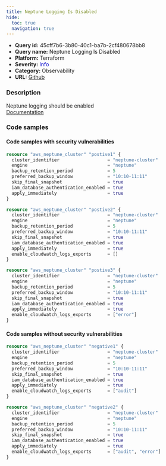 ```yaml
---
title: Neptune Logging Is Disabled
hide:
  toc: true
  navigation: true
---
```


<style>
  .highlight .hll {
    background-color: #ff171742;
  }
  .md-content {
    max-width: 1100px;
    margin: 0 auto;
  }
</style>

-   **Query id:** 45cff7b6-3b80-40c1-ba7b-2cf480678bb8
-   **Query name:** Neptune Logging Is Disabled
-   **Platform:** Terraform
-   **Severity:** <span style="color:#00C">Info</span>
-   **Category:** Observability
-   **URL:** [Github](https://github.com/Checkmarx/kics/tree/master/assets/queries/terraform/aws/neptune_logging_disabled)

### Description
Neptune logging should be enabled<br>
[Documentation](https://registry.terraform.io/providers/hashicorp/aws/latest/docs/resources/neptune_cluster#enable_cloudwatch_logs_exports)

### Code samples
#### Code samples with security vulnerabilities
```tf title="Positive test num. 1 - tf file" hl_lines="1"
resource "aws_neptune_cluster" "postive1" {
  cluster_identifier                  = "neptune-cluster"
  engine                              = "neptune"
  backup_retention_period             = 5
  preferred_backup_window             = "10:10-11:11"
  skip_final_snapshot                 = true
  iam_database_authentication_enabled = true
  apply_immediately                   = true
}

```
```tf title="Positive test num. 2 - tf file" hl_lines="9"
resource "aws_neptune_cluster" "postive2" {
  cluster_identifier                  = "neptune-cluster"
  engine                              = "neptune"
  backup_retention_period             = 5
  preferred_backup_window             = "10:10-11:11"
  skip_final_snapshot                 = true
  iam_database_authentication_enabled = true
  apply_immediately                   = true
  enable_cloudwatch_logs_exports      = []
}

```
```tf title="Positive test num. 3 - tf file" hl_lines="9"
resource "aws_neptune_cluster" "postive3" {
  cluster_identifier                  = "neptune-cluster"
  engine                              = "neptune"
  backup_retention_period             = 5
  preferred_backup_window             = "10:10-11:11"
  skip_final_snapshot                 = true
  iam_database_authentication_enabled = true
  apply_immediately                   = true
  enable_cloudwatch_logs_exports      = ["error"]
}

```


#### Code samples without security vulnerabilities
```tf title="Negative test num. 1 - tf file"
resource "aws_neptune_cluster" "negative1" {
  cluster_identifier                  = "neptune-cluster"
  engine                              = "neptune"
  backup_retention_period             = 5
  preferred_backup_window             = "10:10-11:11"
  skip_final_snapshot                 = true
  iam_database_authentication_enabled = true
  apply_immediately                   = true
  enable_cloudwatch_logs_exports      = ["audit"]
}

resource "aws_neptune_cluster" "negative2" {
  cluster_identifier                  = "neptune-cluster"
  engine                              = "neptune"
  backup_retention_period             = 5
  preferred_backup_window             = "10:10-11:11"
  skip_final_snapshot                 = true
  iam_database_authentication_enabled = true
  apply_immediately                   = true
  enable_cloudwatch_logs_exports      = ["audit", "error"]
}

```
